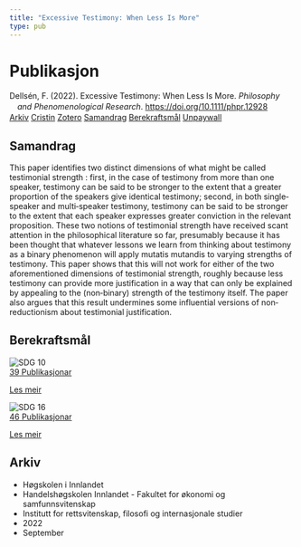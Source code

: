 ```yaml
---
title: "Excessive Testimony: When Less Is More"
type: pub
---
```

<h1>Publikasjon</h1>
<article id="csl-bib-container-NH5SNB28" class="csl-bib-container">
  <div class="csl-bib-body" style="line-height: 1.35; padding-left: 1em; text-indent:-1em;">
  <div class="csl-entry">Dells&#xE9;n, F. (2022). Excessive Testimony: When Less Is More. <i>Philosophy and Phenomenological Research</i>. <a href="https://doi.org/10.1111/phpr.12928">https://doi.org/10.1111/phpr.12928</a></div>
</div>
  <div class="csl-bib-buttons">
    <a href="#taxonomy-article-NH5SNB28" class="csl-bib-button">Arkiv</a>
    <a href="https://app.cristin.no/results/show.jsf?id=2053853" alt="Cristin URL" class="csl-bib-button">Cristin</a>
    <a href="http://zotero.org/groups/5022929/items/NH5SNB28" alt="Zotero URL" class="csl-bib-button">Zotero</a>
    <a href="#abstract-article-NH5SNB28" class="csl-bib-button">Samandrag</a>
    <a href="#sdg-article-NH5SNB28" class="csl-bib-button">Berekraftsmål</a>
    <a href="https://onlinelibrary.wiley.com/doi/pdfdirect/10.1111/phpr.12928" class="csl-bib-button">Unpaywall</a>
  </div>
  <div id="csl-bib-meta-container-NH5SNB28"></div>
</article>
<div id="csl-bib-meta-NH5SNB28" class="csl-bib-meta">
  <article id="abstract-article-NH5SNB28" class="abstract-article">
    <h1>Samandrag</h1>
    This paper identifies two distinct dimensions of what might be called testimonial strength : first, in the case of testimony from more than one speaker, testimony can be said to be stronger to the extent that a greater proportion of the speakers give identical testimony; second, in both single‐speaker and multi‐speaker testimony, testimony can be said to be stronger to the extent that each speaker expresses greater conviction in the relevant proposition. These two notions of testimonial strength have received scant attention in the philosophical literature so far, presumably because it has been thought that whatever lessons we learn from thinking about testimony as a binary phenomenon will apply mutatis mutandis to varying strengths of testimony. This paper shows that this will not work for either of the two aforementioned dimensions of testimonial strength, roughly because less testimony can provide more justification in a way that can only be explained by appealing to the (non‐binary) strength of the testimony itself. The paper also argues that this result undermines some influential versions of non‐reductionism about testimonial justification.
  </article>
  <article id="sdg-article-NH5SNB28" class="sdg-article">
    <h1>Berekraftsmål</h1>
    <div class="sdg-container"><div id="sdg10" class="sdg">
<img src="{{< params subfolder >}}images/sdg/sdg10_no.png" class="image" alt="SDG 10">
<div class="sdg-overlay">
<a href="{{< params subfolder >}}no/archive/?sdg=10#archive" class="sdg-publication-count"><span>39</span> Publikasjonar</a>
<p><a href="https://www.fn.no/om-fn/fns-baerekraftsmaal/mindre-ulikhet?lang=nno-NO" class="sdg-read-more">Les meir</a></p>
</div>
</div> <div id="sdg16" class="sdg">
<img src="{{< params subfolder >}}images/sdg/sdg16_no.png" class="image" alt="SDG 16">
<div class="sdg-overlay">
<a href="{{< params subfolder >}}no/archive/?sdg=16#archive" class="sdg-publication-count"><span>46</span> Publikasjonar</a>
<p><a href="https://www.fn.no/om-fn/fns-baerekraftsmaal/fred-rettferdighet-og-velfungerende-institusjoner?lang=nno-NO" class="sdg-read-more">Les meir</a></p>
</div>
</div></div>
  </article>
  <article id="taxonomy-article-NH5SNB28" class="taxonomy-article">
    <h1>Arkiv</h1>
    <ul>
      <li>Høgskolen i Innlandet</li>
      <li>Handelshøgskolen Innlandet - Fakultet for økonomi og samfunnsvitenskap</li>
      <li>Institutt for rettsvitenskap, filosofi og internasjonale studier</li>
      <li>2022</li>
      <li>September</li>
    </ul>
  </article>
</div>
